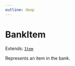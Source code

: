 ```yaml
---
outline: deep
---
```

# BankItem

Extends: <code><a href="/api/struct/item">Item</a></code>

Represents an item in the bank.





